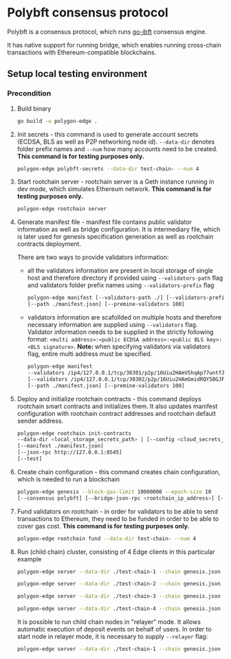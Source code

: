 
# Polybft consensus protocol

Polybft is a consensus protocol, which runs [go-ibft](https://github.com/0xPolygon/go-ibft) consensus engine.  

It has native support for running bridge, which enables running cross-chain transactions with Ethereum-compatible blockchains.

## Setup local testing environment

### Precondition

1. Build binary

    ```bash
    go build -o polygon-edge .
    ```

2. Init secrets - this command is used to generate account secrets (ECDSA, BLS as well as P2P networking node id). `--data-dir` denotes folder prefix names and `--num` how many accounts need to be created. **This command is for testing purposes only.**

    ```bash
    polygon-edge polybft-secrets --data-dir test-chain- --num 4
    ```

3. Start rootchain server - rootchain server is a Geth instance running in dev mode, which simulates Ethereum network. **This command is for testing purposes only.**

    ```bash
    polygon-edge rootchain server
    ```

4. Generate manifest file - manifest file contains public validator information as well as bridge configuration. It is intermediary file, which is later used for genesis specification generation as well as rootchain contracts deployment.

    There are two ways to provide validators information:

    - all the validators information are present in local storage of single host and therefore directory if provided using `--validators-path` flag and validators folder prefix names using `--validators-prefix` flag

        ```bash
        polygon-edge manifest [--validators-path ./] [--validators-prefix test-chain-]
        [--path ./manifest.json] [--premine-validators 100]
        ```

    - validators information are scafollded on multiple hosts and therefore necessary information are supplied using `--validators` flag. Validator information needs to be supplied in the strictly following format:
    `<multi address>:<public ECDSA address>:<public BLS key>:<BLS signature>`.
    **Note:** when specifying validators via validators flag, entire multi address must be specified.

        ```bash
        polygon-edge manifest 
        --validators /ip4/127.0.0.1/tcp/30301/p2p/16Uiu2HAmV5hqAp77untfJRorxqKmyUxgaVn8YHFjBJm9gKMms3mr:0xDcBe0024206ec42b0Ef4214Ac7B71aeae1A11af0:1cf134e02c6b2afb2ceda50bf2c9a01da367ac48f7783ee6c55444e1cab418ec0f52837b90a4d8cf944814073fc6f2bd96f35366a3846a8393e3cb0b19197cde23e2b40c6401fa27ff7d0c36779d9d097d1393cab6fc1d332f92fb3df850b78703b2989d567d1344e219f0667a1863f52f7663092276770cf513f9704b5351c4:11b18bde524f4b02258a8d196b687f8d8e9490d536718666dc7babca14eccb631c238fb79aa2b44a5a4dceccad2dd797f537008dda185d952226a814c1acf7c2
        [--validators /ip4/127.0.0.1/tcp/30302/p2p/16Uiu2HAmGmidRQY5BGJPGVRF8p1pYFdfzuf1StHzXGLDizuxJxex:0x2da750eD4AE1D5A7F7c996Faec592F3d44060e90:088d92c25b5f278750534e8a902da604a1aa39b524b4511f5f47c3a386374ca3031b667beb424faef068a01cee3428a1bc8c1c8bab826f30a1ee03fbe90cb5f01abcf4abd7af3bbe83eaed6f82179b9cbdc417aad65d919b802d91c2e1aaefec27ba747158bc18a0556e39bfc9175c099dd77517a85731894bbea3d191a622bc:08dc3006352fdc01b331907fd3a68d4d68ed40329032598c1c0faa260421d66720965ace3ba29c6d6608ec1facdbf4624bca72df36c34afd4bdd753c4dfe049c]
        [--path ./manifest.json] [--premine-validators 100]
        ```

5. Deploy and initialize rootchain contracts - this command deploys rootchain smart contracts and initializes them. It also updates manifest configuration with rootchain contract addresses and rootchain default sender address.

    ```bash
    polygon-edge rootchain init-contracts 
    --data-dir <local_storage_secrets_path> | [--config <cloud_secrets_manager_config_path>] 
    [--manifest ./manifest.json]
    [--json-rpc http://127.0.0.1:8545]
    [--test]
    ```

6. Create chain configuration - this command creates chain configuration, which is needed to run a blockchain

    ```bash
    polygon-edge genesis --block-gas-limit 10000000 --epoch-size 10
    [--consensus polybft] [--bridge-json-rpc <rootchain_ip_address>] [--manifest ./manifest.json]
    ```

7. Fund validators on rootchain - in order for validators to be able to send transactions to Ethereum, they need to be funded in order to be able to cover gas cost. **This command is for testing purposes only.**

    ```bash
    polygon-edge rootchain fund --data-dir test-chain- --num 4
    ```

8. Run (child chain) cluster, consisting of 4 Edge clients in this particular example

    ```bash
    polygon-edge server --data-dir ./test-chain-1 --chain genesis.json --grpc-address :5001 --libp2p :30301 --jsonrpc :9545 --seal --log-level DEBUG

    polygon-edge server --data-dir ./test-chain-2 --chain genesis.json --grpc-address :5002 --libp2p :30302 --jsonrpc :10002 --seal --log-level DEBUG

    polygon-edge server --data-dir ./test-chain-3 --chain genesis.json --grpc-address :5003 --libp2p :30303 --jsonrpc :10003 --seal --log-level DEBUG
    
    polygon-edge server --data-dir ./test-chain-4 --chain genesis.json --grpc-address :5004 --libp2p :30304 --jsonrpc :10004 --seal --log-level DEBUG
    ```

    It is possible to run child chain nodes in "relayer" mode. It allows automatic execution of deposit events on behalf of users.
    In order to start node in relayer mode, it is necessary to supply `--relayer` flag:

    ```bash
    polygon-edge server --data-dir ./test-chain-1 --chain genesis.json --grpc-address :5001 --libp2p :30301 --jsonrpc :9545 --seal --log-level DEBUG --relayer
    ```
